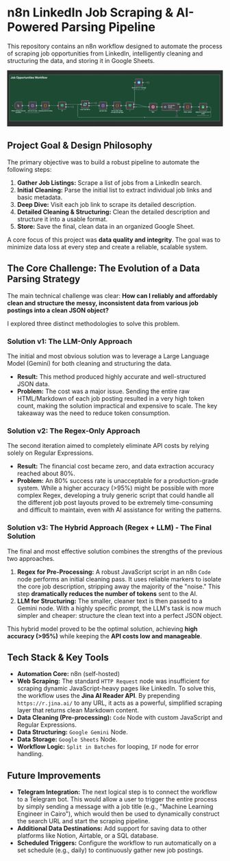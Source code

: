# n8n LinkedIn Job Scraping & AI-Powered Parsing Pipeline

This repository contains an n8n workflow designed to automate the process of scraping job opportunities from LinkedIn, intelligently cleaning and structuring the data, and storing it in Google Sheets.

![Project Thumbnail](workflow-thumbnail.png)

## Project Goal & Design Philosophy

The primary objective was to build a robust pipeline to automate the following steps:
1.  **Gather Job Listings:** Scrape a list of jobs from a LinkedIn search.
2.  **Initial Cleaning:** Parse the initial list to extract individual job links and basic metadata.
3.  **Deep Dive:** Visit each job link to scrape its detailed description.
4.  **Detailed Cleaning & Structuring:** Clean the detailed description and structure it into a usable format.
5.  **Store:** Save the final, clean data in an organized Google Sheet.

A core focus of this project was **data quality and integrity**. The goal was to minimize data loss at every step and create a reliable, scalable system.

## The Core Challenge: The Evolution of a Data Parsing Strategy

The main technical challenge was clear: **How can I reliably and affordably clean and structure the messy, inconsistent data from various job postings into a clean JSON object?**

I explored three distinct methodologies to solve this problem.

### Solution v1: The LLM-Only Approach

The initial and most obvious solution was to leverage a Large Language Model (Gemini) for both cleaning and structuring the data.

-   **Result:** This method produced highly accurate and well-structured JSON data.
-   **Problem:** The cost was a major issue. Sending the entire raw HTML/Markdown of each job posting resulted in a very high token count, making the solution impractical and expensive to scale. The key takeaway was the need to reduce token consumption.

### Solution v2: The Regex-Only Approach

The second iteration aimed to completely eliminate API costs by relying solely on Regular Expressions.

-   **Result:** The financial cost became zero, and data extraction accuracy reached about 80%.
-   **Problem:** An 80% success rate is unacceptable for a production-grade system. While a higher accuracy (>95%) might be possible with more complex Regex, developing a truly generic script that could handle all the different job post layouts proved to be extremely time-consuming and difficult to maintain, even with AI assistance for writing the patterns.

### Solution v3: The Hybrid Approach (Regex + LLM) - The Final Solution

The final and most effective solution combines the strengths of the previous two approaches.

1.  **Regex for Pre-Processing:** A robust JavaScript script in an n8n `Code` node performs an initial cleaning pass. It uses reliable markers to isolate the core job description, stripping away the majority of the "noise." This step **dramatically reduces the number of tokens** sent to the AI.
2.  **LLM for Structuring:** The smaller, cleaner text is then passed to a Gemini node. With a highly specific prompt, the LLM's task is now much simpler and cheaper: structure the clean text into a perfect JSON object.

This hybrid model proved to be the optimal solution, achieving **high accuracy (>95%)** while keeping the **API costs low and manageable**.

## Tech Stack & Key Tools

-   **Automation Core:** n8n (self-hosted)
-   **Web Scraping:** The standard `HTTP Request` node was insufficient for scraping dynamic JavaScript-heavy pages like LinkedIn. To solve this, the workflow uses the **Jina AI Reader API**. By prepending `https://r.jina.ai/` to any URL, it acts as a powerful, simplified scraping layer that returns clean Markdown content.
-   **Data Cleaning (Pre-processing):** `Code` Node with custom JavaScript and Regular Expressions.
-   **Data Structuring:** `Google Gemini` Node.
-   **Data Storage:** `Google Sheets` Node.
-   **Workflow Logic:** `Split in Batches` for looping, `IF` node for error handling.

## Future Improvements

-   **Telegram Integration:** The next logical step is to connect the workflow to a Telegram bot. This would allow a user to trigger the entire process by simply sending a message with a job title (e.g., "Machine Learning Engineer in Cairo"), which would then be used to dynamically construct the search URL and start the scraping pipeline.
-   **Additional Data Destinations:** Add support for saving data to other platforms like Notion, Airtable, or a SQL database.
-   **Scheduled Triggers:** Configure the workflow to run automatically on a set schedule (e.g., daily) to continuously gather new job postings.

